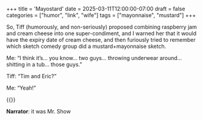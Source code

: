+++
title = 'Mayostard'
date = 2025-03-11T12:00:00-07:00
draft = false
categories = ["humor", "link", "wife"]
tags = ["mayonnaise", "mustard"]
+++

So, Tiff (humorously, and non-seriously) proposed combining raspberry jam and cream cheese into one super-condiment, and I warned her that it would have the expiry date of cream cheese, and then furiously tried to remember which sketch comedy group did a mustard+mayonnaise sketch.

Me: “I think it’s… you know… two guys… throwing underwear around… shitting in a tub… those guys.”

Tiff: “Tim and Eric?”

Me: “Yeah!”

{{<youtube mRntutn8udw>}}

**Narrator**: it was Mr. Show